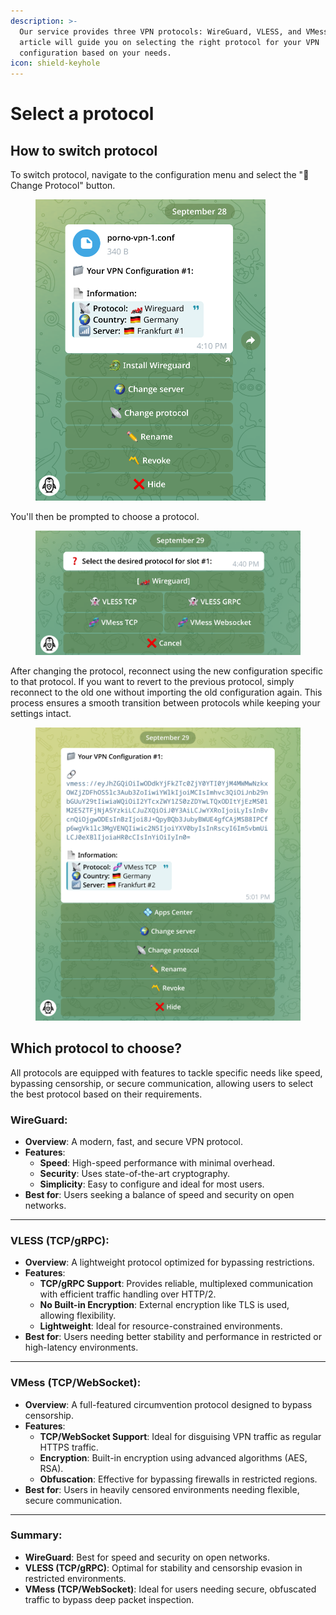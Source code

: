 ```yaml
---
description: >-
  Our service provides three VPN protocols: WireGuard, VLESS, and VMess. This
  article will guide you on selecting the right protocol for your VPN
  configuration based on your needs.
icon: shield-keyhole
---
```


# Select a protocol

## How to switch protocol  <a href="#switch" id="switch"></a>

To switch protocol, navigate to the configuration menu and select the "📡 Change Protocol" button.&#x20;

<div align="left">

<figure><picture><source srcset="../.gitbook/assets/Screenshot From 2024-09-28 16-10-59.png" media="(prefers-color-scheme: dark)"><img src="../.gitbook/assets/Screenshot From 2024-09-28 16-10-55.png" alt="" width="368"></picture><figcaption></figcaption></figure>

</div>

You'll then be prompted to choose a protocol.

<div align="left">

<figure><picture><source srcset="../.gitbook/assets/Screenshot From 2024-09-29 16-40-35.png" media="(prefers-color-scheme: dark)"><img src="../.gitbook/assets/Screenshot From 2024-09-29 16-40-30.png" alt="" width="563"></picture><figcaption></figcaption></figure>

</div>

After changing the protocol, reconnect using the new configuration specific to that protocol. If you want to revert to the previous protocol, simply reconnect to the old one without importing the old configuration again. This process ensures a smooth transition between protocols while keeping your settings intact.

<div align="left">

<figure><picture><source srcset="../.gitbook/assets/Screenshot From 2024-09-29 17-02-05.png" media="(prefers-color-scheme: dark)"><img src="../.gitbook/assets/Screenshot From 2024-09-29 17-02-00.png" alt="" width="563"></picture><figcaption></figcaption></figure>

</div>

## Which protocol to choose? <a href="#choose" id="choose"></a>

All protocols are equipped with features to tackle specific needs like speed, bypassing censorship, or secure communication, allowing users to select the best protocol based on their requirements.

### **WireGuard:** <a href="#wireguard" id="wireguard"></a>

* **Overview**: A modern, fast, and secure VPN protocol.
* **Features**:
  * **Speed**: High-speed performance with minimal overhead.
  * **Security**: Uses state-of-the-art cryptography.
  * **Simplicity**: Easy to configure and ideal for most users.
* **Best for**: Users seeking a balance of speed and security on open networks.

***

### **VLESS (TCP/gRPC):** <a href="#vless" id="vless"></a>

* **Overview**: A lightweight protocol optimized for bypassing restrictions.
* **Features**:
  * **TCP/gRPC Support**: Provides reliable, multiplexed communication with efficient traffic handling over HTTP/2.
  * **No Built-in Encryption**: External encryption like TLS is used, allowing flexibility.
  * **Lightweight**: Ideal for resource-constrained environments.
* **Best for**: Users needing better stability and performance in restricted or high-latency environments.

***

### **VMess (TCP/WebSocket):** <a href="#vmess" id="vmess"></a>

* **Overview**: A full-featured circumvention protocol designed to bypass censorship.
* **Features**:
  * **TCP/WebSocket Support**: Ideal for disguising VPN traffic as regular HTTPS traffic.
  * **Encryption**: Built-in encryption using advanced algorithms (AES, RSA).
  * **Obfuscation**: Effective for bypassing firewalls in restricted regions.
* **Best for**: Users in heavily censored environments needing flexible, secure communication.

***

### **Summary**: <a href="#summary" id="summary"></a>

* **WireGuard**: Best for speed and security on open networks.
* **VLESS (TCP/gRPC)**: Optimal for stability and censorship evasion in restricted environments.
* **VMess (TCP/WebSocket)**: Ideal for users needing secure, obfuscated traffic to bypass deep packet inspection.
